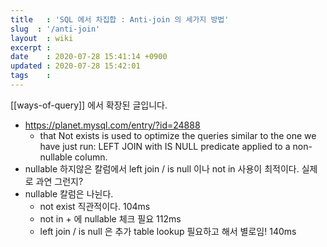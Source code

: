 ```yaml
---
title   : 'SQL 에서 차집합 : Anti-join 의 세가지 방법'  
slug  : '/anti-join' 
layout  : wiki 
excerpt : 
date    : 2020-07-28 15:41:14 +0900
updated : 2020-07-28 15:42:01
tags    : 
---
```

[[ways-of-query]] 에서 확장된 글입니다. 

- https://planet.mysql.com/entry/?id=24888
  - that Not exists is used to optimize the queries similar to the one we have just run: LEFT JOIN with IS NULL predicate applied to a non-nullable column.
 - nullable 하지않은 칼럼에서 left join / is null 이나 not in 사용이 최적이다.  실제로 과연 그런지?
 - nullable 칼럼은 나뉜다. 
    - not exist 직관적이다.  104ms 
    - not in + 에 nullable 체크 필요 112ms
    - left join / is null 은 추가 table lookup 필요하고 해서 별로임! 140ms 




